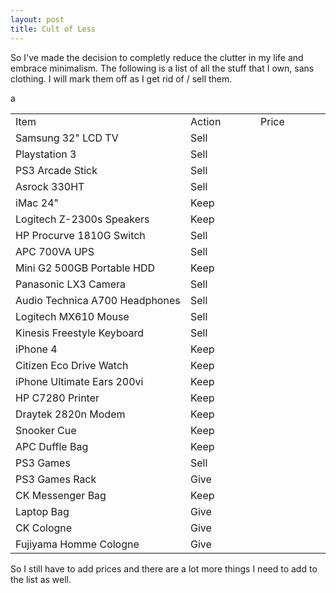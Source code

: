 ```yaml
---
layout: post
title: Cult of Less
---
```


So I've made the decision to completly reduce the clutter in my life and embrace minimalism. The following is a list of all the stuff that I own, sans clothing. I will mark them off as I get rid of / sell them.

<table>
    <tr class="heading" width="400px">
        <td width="50%">Item</td>
        <td width="20%">Action</td>
        <td width="20%">Price</td>
    </tr>
    <tr>
        <td>Samsung 32" LCD TV</td>
        <td>Sell</td>
        <td></td>
    </tr>
    <tr>
        <td>Playstation 3</td>
        <td>Sell</td>
        <td></td>
    </tr>
    <tr>
        <td>PS3 Arcade Stick</td>
        <td>Sell</td>
        <td></td>
    </tr>
    <tr>
        <td>Asrock 330HT</td>
        <td>Sell</td>
        <td></td>
    </tr>
    <tr>
        <td>iMac 24"</td>
        <td>Keep</td>
        <td></td>
    </tr>
    <tr>
        <td>Logitech Z-2300s Speakers</td>
        <td>Keep</td>
        <td></td>
    </tr>
    <tr>
        <td>HP Procurve 1810G Switch</td>
        <td>Sell</td>
        <td></td>
    </tr>
    <tr>
        <td>APC 700VA UPS</td>
        <td>Sell</td>
        <td></td>
    </tr>
    <tr>
        <td>Mini G2 500GB Portable HDD</td>
        <td>Keep</td>
        <td></td>
    </tr>
    <tr>
        <td>Panasonic LX3 Camera</td>
        <td>Sell</td>
        <td></td>
    </tr>
    <tr>
        <td>Audio Technica A700 Headphones</td>
        <td>Sell</td>
        <td></td>
    </tr>
    <tr>
        <td>Logitech MX610 Mouse</td>
        <td>Sell</td>
        <td></td>
    </tr>
    <tr>
        <td>Kinesis Freestyle Keyboard</td>
        <td>Sell</td>
        <td></td>
    </tr>
    <tr>
        <td>iPhone 4</td>
        <td>Keep</td>
        <td></td>
    </tr>
    <tr>
        <td>Citizen Eco Drive Watch</td>
        <td>Keep</td>
        <td></td>
    </tr>
    <tr>
        <td>iPhone Ultimate Ears 200vi</td>
        <td>Keep</td>
        <td></td>
    </tr>
    <tr>
        <td>HP C7280 Printer</td>
        <td>Keep</td>
        <td></td>
    </tr>
    <tr>
        <td>Draytek 2820n Modem</td>
        <td>Keep</td>
        <td></td>
    </tr>
    <tr>
        <td>Snooker Cue</td>
        <td>Keep</td>
        <td></td>
    </tr>
    <tr>
        <td>APC Duffle Bag</td>
        <td>Keep</td>
        <td></td>
    </tr>
    <tr>
        <td>PS3 Games</td>
        <td>Sell</td>
        <td></td>
    </tr>a
    <tr>
        <td>PS3 Games Rack</td>
        <td>Give</td>
        <td></td>
    </tr>
    <tr>
        <td>CK Messenger Bag</td>
        <td>Keep</td>
        <td></td>
    </tr>
    <tr>
        <td>Laptop Bag</td>
        <td>Give</td>
        <td></td>
    </tr>
    <tr>
        <td>CK Cologne</td>
        <td>Give</td>
        <td></td>
    </tr>
    <tr>
        <td>Fujiyama Homme Cologne</td>
        <td>Give</td>
        <td></td>
    </tr> 
</table>

So I still have to add prices and there are a lot more things I need to add to the list as well.
